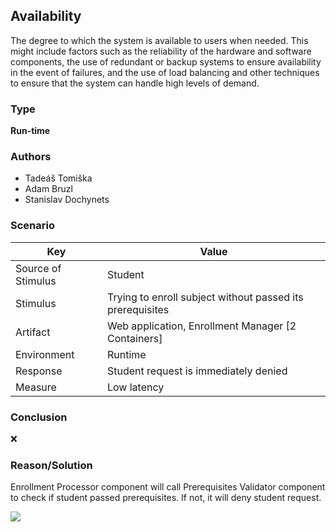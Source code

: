## Availability

The degree to which the system is available to users when needed. This might include factors such as the reliability of the hardware and software components, the use of redundant or backup systems to ensure availability in the event of failures, and the use of load balancing and other techniques to ensure that the system can handle high levels of demand.

### Type
**Run-time**

### Authors
- Tadeáš Tomiška
- Adam Bruzl
- Stanislav Dochynets

### Scenario

| Key                | Value                                                     |
|--------------------|-----------------------------------------------------------|
| Source of Stimulus | Student                                                   |
| Stimulus           | Trying to enroll subject without passed its prerequisites |
| Artifact           | Web application, Enrollment Manager [2 Containers]        |
| Environment        | Runtime                                                   |  
| Response           | Student request is immediately denied                     |
| Measure            | Low latency                                               |

### Conclusion
❌

### Reason/Solution
Enrollment Processor component will call Prerequisites Validator component to check if student passed
prerequisites. If not, it will deny student request.

![](embed:enrollmentManager_component_diagram)